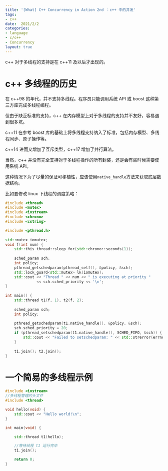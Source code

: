 ```yaml
---
title: '[What] C++ Concurrency in Action 2nd ：c++ 中的并发'
tags: 
- c++
date:  2021/2/2
categories: 
- language
- c/c++
- Concurrency
layout: true
---
```

c++ 对于多线程的支持是在 c++11 及以后才出现的。
<!--more-->

# c++ 多线程的历史

在 c++98 的年代，并不支持多线程。程序员只能调用系统 API 或 boost 这种第三方库完成多线程编程。

但由于缺乏标准的支持，c++ 在内存模型上对于多线程的支持并不友好，容易遇到很多坑。

c++11 在参考 boost 库的基础上将多线程支持纳入了标准，包括内存模型、多线程同步、原子操作等。

c++14 进而又增加了互斥类型，c++17 增加了并行算法。



当然，c++ 并没有完全支持对于多线程操作的所有封装，还是会有些时候需要使用系统 API。

这种情况下为了尽量的保证可移植性，应该使用`native_handle`方法来获取底层数据结构。

比如要修改 linux 下线程的调度策略：

```cpp
#include <thread>
#include <mutex>
#include <iostream>
#include <chrono>
#include <cstring>

#include <pthread.h>
 
std::mutex iomutex;
void f(int num) {
    std::this_thread::sleep_for(std::chrono::seconds(1));
 
    sched_param sch;
    int policy; 
    pthread_getschedparam(pthread_self(), &policy, &sch);
    std::lock_guard<std::mutex> lk(iomutex);
    std::cout << "Thread " << num << " is executing at priority "
              << sch.sched_priority << '\n';
}
 
int main() {
    std::thread t1(f, 1), t2(f, 2);
 
    sched_param sch;
    int policy;
    
    pthread_getschedparam(t1.native_handle(), &policy, &sch);
    sch.sched_priority = 20;
    if (pthread_setschedparam(t1.native_handle(), SCHED_FIFO, &sch)) {
        std::cout << "Failed to setschedparam: " << std::strerror(errno) << '\n';
    }
 
    t1.join(); t2.join();
}
```

# 一个简易的多线程示例

```cpp
#include <iostream>
//多线程管理的头文件
#include <thread>

void hello(void) {
    std::cout << "Hello world!\n";
}

int main(void) {

    std::thread t1(hello);

    //等待线程 t1 运行完毕
    t1.join();

    return 0;
}
```

